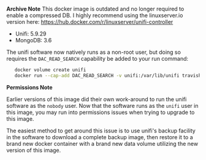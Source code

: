 **Archive Note**
This docker image is outdated and no longer required to enable a compressed DB. I highly recommend using the linuxserver.io version here: https://hub.docker.com/r/linuxserver/unifi-controller

* Unifi:   5.9.29
* MongoDB: 3.6

The unifi software now natively runs as a non-root user, but doing so requires the `DAC_READ_SEARCH` capability be added to your run command:

```bash
   docker volume create unifi
   docker run --cap-add DAC_READ_SEARCH -v unifi:/var/lib/unifi travishegner/docker-unifi
```

**Permissions Note**

Earlier versions of this image did their own work-around to run the unifi software as the `nobody` user. Now that the software runs as the `unifi` user in this image, you may run into permissions issues when trying to upgrade to this image.

The easiest method to get around this issue is to use unifi's backup facility in the software to download a complete backup image, then restore it to a brand new docker container with a brand new data volume utilizing the new version of this image.
